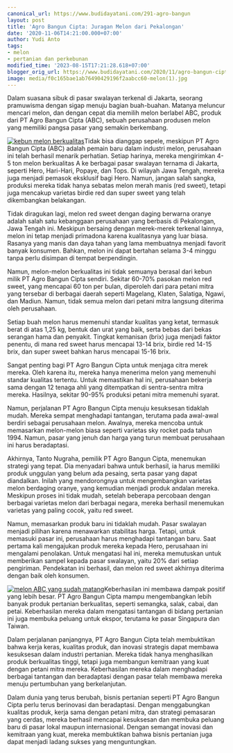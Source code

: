 ```yaml
---
canonical_url: https://www.budidayatani.com/291-agro-bangun
layout: post
title: 'Agro Bangun Cipta: Juragan Melon dari Pekalongan'
date: '2020-11-06T14:21:00.000+07:00'
author: Yudi Anto
tags:
- melon
- pertanian dan perkebunan
modified_time: '2023-08-15T17:21:28.618+07:00'
blogger_orig_url: https://www.budidayatani.com/2020/11/agro-bangun-cipta-juragan-melon-dari.html
image: media/f0c165bae1ab76490429196f2aabcc60-melon(1).jpg
---
```

Dalam suasana sibuk di pasar swalayan terkenal di Jakarta, seorang pramuwisma dengan sigap menuju bagian buah-buahan. Matanya meluncur mencari melon, dan dengan cepat dia memilih melon berlabel ABC, produk dari PT Agro Bangun Cipta (ABC), sebuah perusahaan produsen melon yang memiliki pangsa pasar yang semakin berkembang.

[![kebun melon berkualitas](https://blogger.googleusercontent.com/img/b/R29vZ2xl/AVvXsEizuVRmsIEI1JKNE7l-ff6Q3DfnOqPQDv-FritvgC6pe6aSCwkOWiO58MddImU8Dj7zVkL8fAwRSfR00XxW_sIvidMaScFdw8OFEbRQUldtFdQgOWd6RVtyIb82htq4EgHOUhv2C-gY4ad3c7j-b4Uusc_OgeJWBTY6igzW5LW-PmqkpQytmSVNkuWNdEII/w640-h376/melon(1).jpg)](https://blogger.googleusercontent.com/img/b/R29vZ2xl/AVvXsEizuVRmsIEI1JKNE7l-ff6Q3DfnOqPQDv-FritvgC6pe6aSCwkOWiO58MddImU8Dj7zVkL8fAwRSfR00XxW_sIvidMaScFdw8OFEbRQUldtFdQgOWd6RVtyIb82htq4EgHOUhv2C-gY4ad3c7j-b4Uusc_OgeJWBTY6igzW5LW-PmqkpQytmSVNkuWNdEII/s2044/melon(1).jpg)Tidak bisa dianggap sepele, meskipun PT Agro Bangun Cipta (ABC) adalah pemain baru dalam industri melon, perusahaan ini telah berhasil menarik perhatian. Setiap harinya, mereka mengirimkan 4-5 ton melon berkualitas A ke berbagai pasar swalayan ternama di Jakarta, seperti Hero, Hari-Hari, Popaye, dan Tops. Di wilayah Jawa Tengah, mereka juga menjadi pemasok eksklusif bagi Hero. Namun, jangan salah sangka, produksi mereka tidak hanya sebatas melon merah manis (red sweet), tetapi juga mencakup varietas birdie red dan super sweet yang telah dikembangkan belakangan.

Tidak diragukan lagi, melon red sweet dengan daging berwarna oranye adalah salah satu kebanggaan perusahaan yang berbasis di Pekalongan, Jawa Tengah ini. Meskipun bersaing dengan merek-merek terkenal lainnya, melon ini tetap menjadi primadona karena kualitasnya yang luar biasa. Rasanya yang manis dan daya tahan yang lama membuatnya menjadi favorit banyak konsumen. Bahkan, melon ini dapat bertahan selama 3-4 minggu tanpa perlu disimpan di tempat berpendingin.

Namun, melon-melon berkualitas ini tidak semuanya berasal dari kebun milik PT Agro Bangun Cipta sendiri. Sekitar 60-70% pasokan melon red sweet, yang mencapai 60 ton per bulan, diperoleh dari para petani mitra yang tersebar di berbagai daerah seperti Magelang, Klaten, Salatiga, Ngawi, dan Madiun. Namun, tidak semua melon dari petani mitra langsung diterima oleh perusahaan.

Setiap buah melon harus memenuhi standar kualitas yang ketat, termasuk berat di atas 1,25 kg, bentuk dan urat yang baik, serta bebas dari bekas serangan hama dan penyakit. Tingkat kemanisan (brix) juga menjadi faktor penentu, di mana red sweet harus mencapai 13-14 brix, birdie red 14-15 brix, dan super sweet bahkan harus mencapai 15-16 brix.

Sangat penting bagi PT Agro Bangun Cipta untuk menjaga citra merek mereka. Oleh karena itu, mereka hanya menerima melon yang memenuhi standar kualitas tertentu. Untuk memastikan hal ini, perusahaan bekerja sama dengan 12 tenaga ahli yang ditempatkan di sentra-sentra mitra mereka. Hasilnya, sekitar 90-95% produksi petani mitra memenuhi syarat.

Namun, perjalanan PT Agro Bangun Cipta menuju kesuksesan tidaklah mudah. Mereka sempat menghadapi tantangan, terutama pada awal-awal berdiri sebagai perusahaan melon. Awalnya, mereka mencoba untuk memasarkan melon-melon biasa seperti varietas sky rocket pada tahun 1994. Namun, pasar yang jenuh dan harga yang turun membuat perusahaan ini harus beradaptasi.

Akhirnya, Tanto Nugraha, pemilik PT Agro Bangun Cipta, menemukan strategi yang tepat. Dia menyadari bahwa untuk berhasil, ia harus memiliki produk unggulan yang belum ada pesaing, serta pasar yang dapat diandalkan. Inilah yang mendorongnya untuk mengembangkan varietas melon berdaging oranye, yang kemudian menjadi produk andalan mereka. Meskipun proses ini tidak mudah, setelah beberapa percobaan dengan berbagai varietas melon dari berbagai negara, mereka berhasil menemukan varietas yang paling cocok, yaitu red sweet.

Namun, memasarkan produk baru ini tidaklah mudah. Pasar swalayan menjadi pilihan karena menawarkan stabilitas harga. Tetapi, untuk memasuki pasar ini, perusahaan harus menghadapi tantangan baru. Saat pertama kali mengajukan produk mereka kepada Hero, perusahaan ini mengalami penolakan. Untuk mengatasi hal ini, mereka memutuskan untuk memberikan sampel kepada pasar swalayan, yaitu 20% dari setiap pengiriman. Pendekatan ini berhasil, dan melon red sweet akhirnya diterima dengan baik oleh konsumen.

[![melon ABC yang sudah matang](https://blogger.googleusercontent.com/img/b/R29vZ2xl/AVvXsEiBOIbqV8g5xOziiqcqnKKaOHsFoI1sLDLS9zxNzi7AlYipaeuX_7IBZQ7bs0C9tP6ej9r3Xb3BCJlxxyCCmQd69QqQKSLfGkjBwM2S4jubPb2pWh-dz-xflaGO5uqbvKRpqPgcSnEJM-5RANZUmX5ht4pKCKJZLm69iF-lyxH7_0X1UpIdjAjm0Kekc7E8/w640-h370/melon1.jpg)](https://blogger.googleusercontent.com/img/b/R29vZ2xl/AVvXsEiBOIbqV8g5xOziiqcqnKKaOHsFoI1sLDLS9zxNzi7AlYipaeuX_7IBZQ7bs0C9tP6ej9r3Xb3BCJlxxyCCmQd69QqQKSLfGkjBwM2S4jubPb2pWh-dz-xflaGO5uqbvKRpqPgcSnEJM-5RANZUmX5ht4pKCKJZLm69iF-lyxH7_0X1UpIdjAjm0Kekc7E8/s2075/melon1.jpg)Keberhasilan ini membawa dampak positif yang lebih besar. PT Agro Bangun Cipta mampu mengembangkan lebih banyak produk pertanian berkualitas, seperti semangka, salak, cabai, dan petai. Keberhasilan mereka dalam mengatasi tantangan di bidang pertanian ini juga membuka peluang untuk ekspor, terutama ke pasar Singapura dan Taiwan.

Dalam perjalanan panjangnya, PT Agro Bangun Cipta telah membuktikan bahwa kerja keras, kualitas produk, dan inovasi strategis dapat membawa kesuksesan dalam industri pertanian. Mereka tidak hanya menghasilkan produk berkualitas tinggi, tetapi juga membangun kemitraan yang kuat dengan petani mitra mereka. Keberhasilan mereka dalam menghadapi berbagai tantangan dan beradaptasi dengan pasar telah membawa mereka menuju pertumbuhan yang berkelanjutan.

Dalam dunia yang terus berubah, bisnis pertanian seperti PT Agro Bangun Cipta perlu terus berinovasi dan beradaptasi. Dengan menggabungkan kualitas produk, kerja sama dengan petani mitra, dan strategi pemasaran yang cerdas, mereka berhasil mencapai kesuksesan dan membuka peluang baru di pasar lokal maupun internasional. Dengan semangat inovasi dan kemitraan yang kuat, mereka membuktikan bahwa bisnis pertanian juga dapat menjadi ladang sukses yang menguntungkan.


